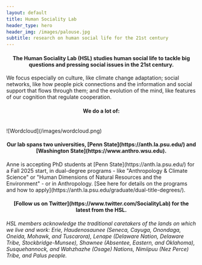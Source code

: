 ```yaml
---
layout: default
title: Human Sociality Lab
header_type: hero
header_img: /images/palouse.jpg
subtitle: research on human social life for the 21st century
---
```

<link rel="shortcut icon" type="image/png" 
      href="{{ "/images/favicon.png"  | absolute_url }}">
      
<h4 style="text-align: center;">The Human Sociality Lab (HSL) studies human social life to tackle big questions and pressing social issues in the 21st century.</h4>

We focus especially on culture, like climate change adaptation; social networks, like how people pick connections and the information and social support that flows through them; and the evolution of the mind, like features of our cognition that regulate cooperation. 

<h4 style="text-align: center;">We do a lot of:</h4>
<br />
![Wordcloud](/images/wordcloud.png)

<h4 style="text-align: center;">Our lab spans two universities, [Penn State](https://anth.la.psu.edu/) and [Washington State](https://www.anthro.wsu.edu).</h4>
Anne is accepting PhD students at [Penn State](https://anth.la.psu.edu/) for a Fall 2025 start, in dual-degree programs - like "Anthropology & Climate Science" or "Human Dimensions of Natural Resources and the Environment" - or in Anthropology. [See here for details on the programs and how to apply](https://anth.la.psu.edu/graduate/dual-title-degrees/).

<h4 style="text-align: center;">[Follow us on Twitter](https://www.twitter.com/SocialityLab) for the latest from the HSL.</h4>

_HSL members acknowledge the traditional caretakers of the lands on which we live and work: Erie, Haudenosaunee (Seneca, Cayuga, Onondaga, Oneida, Mohawk, and Tuscarora), Lenape (Delaware Nation, Delaware Tribe, Stockbridge-Munsee), Shawnee (Absentee, Eastern, and Oklahoma), Susquehannock, and Wahzhazhe (Osage) Nations, Nimíipuu (Nez Perce) Tribe, and Palus people._
